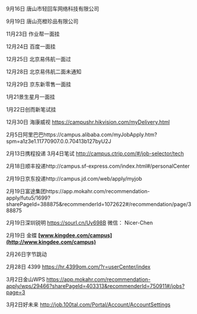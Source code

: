 9月16日 唐山市轻回车网络科技有限公司

9月19日 唐山亮橙珍品有限公司

11月23日 作业帮一面挂

12月24日 百度一面挂

12月25日 北京易伟航一面过

12月28日 北京易伟航二面未通知

12月29日 京东新零售一面挂

1月21景生星月一面挂

1月22日创而新笔试挂





12月30日 海康威视 https://campushr.hikvision.com/myDelivery.html

2月5日阿里巴巴https://campus.alibaba.com/myJobApply.htm?spm=a1z3e1.11770907.0.0.70413b127byU2J

2月13日携程投递 3月4日笔试  http://campus.ctrip.com/#/job-selector/tech

2月18日顺丰投递http://campus.sf-express.com/index.html#/personalCenter

2月19日京东投递http://campus.jd.com/web/apply/myjob

2月19日富途集团https://app.mokahr.com/recommendation-apply/futu5/1699?sharePageId=388875&recommenderId=1072622#/recommendation/page/388875

2月19日深圳锐明 https://sourl.cn/Uy698B 微信： Nicer-Chen

2月19日 金蝶 **[www.kingdee.com/campus](http://www.kingdee.com/campus)**

2月26日字节跳动

2月28日 4399 https://hr.4399om.com/?r=userCenter/index

3月2日金山WPS https://app.mokahr.com/recommendation-apply/wps/29466?sharePageId=403313&recommenderId=750911#/jobs?page=3

3月2日好未来 http://job.100tal.com/Portal/Account/AccountSettings